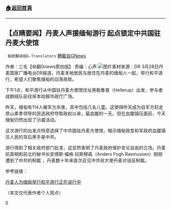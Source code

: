 ###  [:house:返回首頁](https://github.com/ourhimalayas/txt)
---

## 【点睛要闻】丹麦人声援缅甸游行 起点锁定中共国驻丹麦大使馆
` 秘密翻译组G-Translators` [轉載自GNews](https://gnews.org/zh-hans/1032958/)

作者：三毛【㊙️翻Gnews原创组】
责编：心声
![]()![](https://gnews.org/wp-content/uploads/2021/03/丹麦游行.jpg)图片素材来源：DR 
3月28日丹麦国家广播电台DR报道，丹麦本地居民与居住在丹麦的缅甸人一起，举行和平游行，希望人们聚焦缅甸的动荡局势。

下午1点，和平游行从中国驻丹麦大使馆住址黑勒鲁普（Hellerup）出发，参与者成群结队前往哥本哈根市政厅广场。

昨天，缅甸有114人被军方杀害，其中包括几名儿童。这使得昨天成为自军方赶走昂山素季领导的民选政府夺取政权以来，最血腥的一天。但在血腥镇压面前，今天缅甸仍然出现了示威活动。

这次游行的出发点特意选择了中共国驻丹麦大使馆，暗示缅甸政变和军政府血腥镇压人民的背后黑手是中共。

游行得到了相关政府部门批准，这显然表明了丹麦政府保护言论自由的立场。丹麦前首相和前北约秘书长安德斯·福格·拉斯穆森（Anders Fogh Rasmussen）刚刚遭到了中共的制裁 ，丹麦数十年来首次召见中共驻大使丹麦对话反制裁。



参考链接：

[丹麦人为缅甸举行和平游行正在进行中](https://www.dr.dk/nyheder/seneste/europas-bedste-strand-ligger-i-norge)

（本文仅代表作者个人观点）

0
